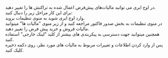 <p>در اوج ابری می توانید مالیات‌های پیش‌فرض اعمال شده به تراکنش‌ ها را تغییر دهید.<br>برای این کار مراحل زیر را دنبال کنید:<br>وارد اوج ابری شوید به منوی تنظیمات بروید.<br>در منوی تنظیمات به بخش صدور فاکتور مراجعه کنید و از زیر منوی "مالیات ها" میتوانید مالیات فروش و خرید پیش فرض را تغییر دهید.<br>همچنین میتوانید جهت دسترسی به پیکربندی های بیشتر از کلید "لینک خارجی" استفاده کنید.<br>پس از وارد کردن اطلاعات و تغییرات&nbsp;مربوط به مالیات های مورد نظر، روی دکمه ذخیره کلیک کنید.</p>